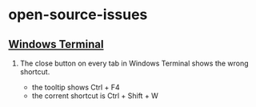 # open-source-issues

## [Windows Terminal](https://github.com/microsoft/terminal)

1. The close button on every tab in Windows Terminal shows the wrong shortcut.

   - the tooltip shows Ctrl + F4
   - the corrent shortcut is Ctrl + Shift + W
